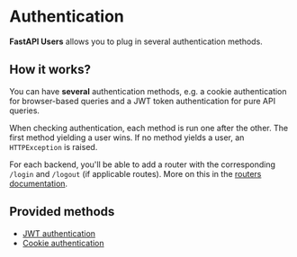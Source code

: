 # Authentication

**FastAPI Users** allows you to plug in several authentication methods.

## How it works?

You can have **several** authentication methods, e.g. a cookie authentication for browser-based queries and a JWT token authentication for pure API queries.

When checking authentication, each method is run one after the other. The first method yielding a user wins. If no method yields a user, an `HTTPException` is raised.

For each backend, you'll be able to add a router with the corresponding `/login` and `/logout` (if applicable routes). More on this in the [routers documentation](../routers/index.md).

## Provided methods

* [JWT authentication](jwt.md)
* [Cookie authentication](cookie.md)
